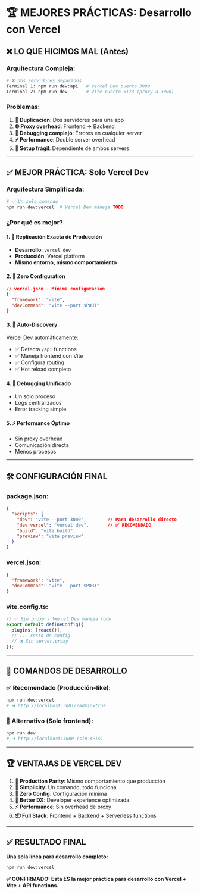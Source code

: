 # 🏆 MEJORES PRÁCTICAS: Desarrollo con Vercel

## ❌ **LO QUE HICIMOS MAL (Antes)**

### **Arquitectura Compleja:**
```bash
# ❌ Dos servidores separados
Terminal 1: npm run dev:api   # Vercel Dev puerto 3000
Terminal 2: npm run dev       # Vite puerto 5173 (proxy a 3000)
```

### **Problemas:**
1. **🔄 Duplicación**: Dos servidores para una app
2. **🌐 Proxy overhead**: Frontend → Backend
3. **🐛 Debugging complejo**: Errores en cualquier server
4. **⚡ Performance**: Double server overhead
5. **🔧 Setup frágil**: Dependiente de ambos servers

---

## ✅ **MEJOR PRÁCTICA: Solo Vercel Dev**

### **Arquitectura Simplificada:**
```bash
# ✅ Un solo comando
npm run dev:vercel  # Vercel Dev maneja TODO
```

### **¿Por qué es mejor?**

#### **1. 🎯 Replicación Exacta de Producción**
- **Desarrollo**: `vercel dev` 
- **Producción**: Vercel platform
- **Mismo entorno, mismo comportamiento**

#### **2. 🚀 Zero Configuration**
```json
// vercel.json - Mínima configuración
{
  "framework": "vite",
  "devCommand": "vite --port $PORT"
}
```

#### **3. 🔧 Auto-Discovery**
Vercel Dev automáticamente:
- ✅ Detecta `/api` functions
- ✅ Maneja frontend con Vite
- ✅ Configura routing
- ✅ Hot reload completo

#### **4. 🐛 Debugging Unificado**
- Un solo proceso
- Logs centralizados  
- Error tracking simple

#### **5. ⚡ Performance Óptimo**
- Sin proxy overhead
- Comunicación directa
- Menos procesos

---

## 🛠️ **CONFIGURACIÓN FINAL**

### **package.json:**
```json
{
  "scripts": {
    "dev": "vite --port 3000",        // Para desarrollo directo
    "dev:vercel": "vercel dev",       // ✅ RECOMENDADO
    "build": "vite build",
    "preview": "vite preview"
  }
}
```

### **vercel.json:**
```json
{
  "framework": "vite",
  "devCommand": "vite --port $PORT"
}
```

### **vite.config.ts:**
```typescript
// ✅ Sin proxy - Vercel Dev maneja todo
export default defineConfig({
  plugins: [react()],
  // ... resto de config
  // ❌ Sin server.proxy
});
```

---

## 🎯 **COMANDOS DE DESARROLLO**

### **✅ Recomendado (Producción-like):**
```bash
npm run dev:vercel
# ➜ http://localhost:3001/?admin=true
```

### **🔧 Alternativo (Solo frontend):**
```bash
npm run dev
# ➜ http://localhost:3000 (sin APIs)
```

---

## 🏆 **VENTAJAS DE VERCEL DEV**

1. **🎯 Production Parity**: Mismo comportamiento que producción
2. **🚀 Simplicity**: Un comando, todo funciona
3. **🔧 Zero Config**: Configuración mínima
4. **🐛 Better DX**: Developer experience optimizada
5. **⚡ Performance**: Sin overhead de proxy
6. **📦 Full Stack**: Frontend + Backend + Serverless functions

---

## ✅ **RESULTADO FINAL**

**Una sola línea para desarrollo completo:**
```bash
npm run dev:vercel
```

**✅ CONFIRMADO: Esta ES la mejor práctica para desarrollo con Vercel + Vite + API functions.**